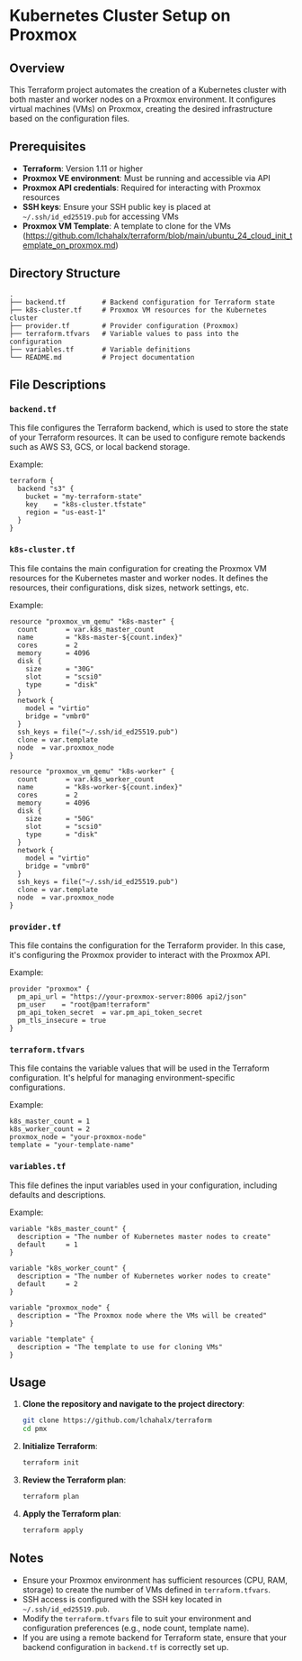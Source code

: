 
# Kubernetes Cluster Setup on Proxmox

## Overview

This Terraform project automates the creation of a Kubernetes cluster with both master and worker nodes on a Proxmox environment. It configures virtual machines (VMs) on Proxmox, creating the desired infrastructure based on the configuration files.

## Prerequisites

- **Terraform**: Version 1.11 or higher
- **Proxmox VE environment**: Must be running and accessible via API
- **Proxmox API credentials**: Required for interacting with Proxmox resources
- **SSH keys**: Ensure your SSH public key is placed at `~/.ssh/id_ed25519.pub` for accessing VMs
- **Proxmox VM Template**: A template to clone for the VMs (https://github.com/lchahalx/terraform/blob/main/ubuntu_24_cloud_init_template_on_proxmox.md)

## Directory Structure

```
.
├── backend.tf         # Backend configuration for Terraform state
├── k8s-cluster.tf     # Proxmox VM resources for the Kubernetes cluster
├── provider.tf        # Provider configuration (Proxmox)
├── terraform.tfvars   # Variable values to pass into the configuration
├── variables.tf       # Variable definitions
└── README.md          # Project documentation
```

## File Descriptions

### `backend.tf`

This file configures the Terraform backend, which is used to store the state of your Terraform resources. It can be used to configure remote backends such as AWS S3, GCS, or local backend storage.

Example:

```hcl
terraform {
  backend "s3" {
    bucket = "my-terraform-state"
    key    = "k8s-cluster.tfstate"
    region = "us-east-1"
  }
}
```

### `k8s-cluster.tf`

This file contains the main configuration for creating the Proxmox VM resources for the Kubernetes master and worker nodes. It defines the resources, their configurations, disk sizes, network settings, etc.

Example:

```hcl
resource "proxmox_vm_qemu" "k8s-master" {
  count       = var.k8s_master_count
  name        = "k8s-master-${count.index}"
  cores       = 2
  memory      = 4096
  disk {
    size      = "30G"
    slot      = "scsi0"
    type      = "disk"
  }
  network {
    model = "virtio"
    bridge = "vmbr0"
  }
  ssh_keys = file("~/.ssh/id_ed25519.pub")
  clone = var.template
  node  = var.proxmox_node
}

resource "proxmox_vm_qemu" "k8s-worker" {
  count       = var.k8s_worker_count
  name        = "k8s-worker-${count.index}"
  cores       = 2
  memory      = 4096
  disk {
    size      = "50G"
    slot      = "scsi0"
    type      = "disk"
  }
  network {
    model = "virtio"
    bridge = "vmbr0"
  }
  ssh_keys = file("~/.ssh/id_ed25519.pub")
  clone = var.template
  node  = var.proxmox_node
}
```

### `provider.tf`

This file contains the configuration for the Terraform provider. In this case, it's configuring the Proxmox provider to interact with the Proxmox API.

Example:

```hcl
provider "proxmox" {
  pm_api_url = "https://your-proxmox-server:8006 api2/json"
  pm_user    = "root@pam!terraform"
  pm_api_token_secret  = var.pm_api_token_secret
  pm_tls_insecure = true
}
```

### `terraform.tfvars`

This file contains the variable values that will be used in the Terraform configuration. It's helpful for managing environment-specific configurations.

Example:

```hcl
k8s_master_count = 1
k8s_worker_count = 2
proxmox_node = "your-proxmox-node"
template = "your-template-name"
```

### `variables.tf`

This file defines the input variables used in your configuration, including defaults and descriptions.

Example:

```hcl
variable "k8s_master_count" {
  description = "The number of Kubernetes master nodes to create"
  default     = 1
}

variable "k8s_worker_count" {
  description = "The number of Kubernetes worker nodes to create"
  default     = 2
}

variable "proxmox_node" {
  description = "The Proxmox node where the VMs will be created"
}

variable "template" {
  description = "The template to use for cloning VMs"
}
```

## Usage

1. **Clone the repository and navigate to the project directory**:
    ```bash
    git clone https://github.com/lchahalx/terraform
    cd pmx
    ```

2. **Initialize Terraform**:
    ```bash
    terraform init
    ```

3. **Review the Terraform plan**:
    ```bash
    terraform plan 

4. **Apply the Terraform plan**:
    ```bash
    terraform apply
    ```

## Notes

- Ensure your Proxmox environment has sufficient resources (CPU, RAM, storage) to create the number of VMs defined in `terraform.tfvars`.
- SSH access is configured with the SSH key located in `~/.ssh/id_ed25519.pub`.
- Modify the `terraform.tfvars` file to suit your environment and configuration preferences (e.g., node count, template name).
- If you are using a remote backend for Terraform state, ensure that your backend configuration in `backend.tf` is correctly set up.
